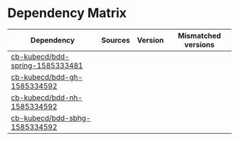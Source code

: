 # Dependency Matrix

Dependency | Sources | Version | Mismatched versions
---------- | ------- | ------- | -------------------
[cb-kubecd/bdd-spring-1585333481](https://github.com/cb-kubecd/bdd-spring-1585333481.git) |  | []() | 
[cb-kubecd/bdd-gh-1585334592](https://github.com/cb-kubecd/bdd-gh-1585334592.git) |  | []() | 
[cb-kubecd/bdd-nh-1585334592](https://github.com/cb-kubecd/bdd-nh-1585334592.git) |  | []() | 
[cb-kubecd/bdd-sbhg-1585334592](https://github.com/cb-kubecd/bdd-sbhg-1585334592.git) |  | []() | 
